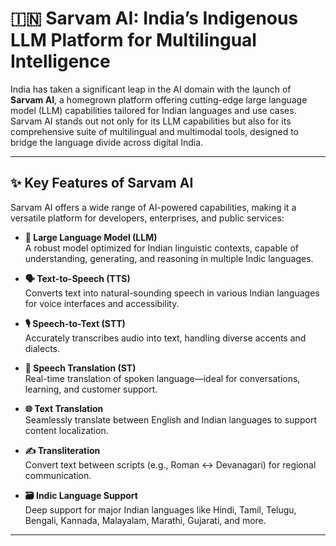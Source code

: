 # 🇮🇳 Sarvam AI: India’s Indigenous LLM Platform for Multilingual Intelligence

India has taken a significant leap in the AI domain with the launch of **Sarvam AI**, a homegrown platform offering cutting-edge large language model (LLM) capabilities tailored for Indian languages and use cases. Sarvam AI stands out not only for its LLM capabilities but also for its comprehensive suite of multilingual and multimodal tools, designed to bridge the language divide across digital India.

---

## ✨ Key Features of Sarvam AI

Sarvam AI offers a wide range of AI-powered capabilities, making it a versatile platform for developers, enterprises, and public services:

- **🧠 Large Language Model (LLM)**  
  A robust model optimized for Indian linguistic contexts, capable of understanding, generating, and reasoning in multiple Indic languages.

- **🗣️ Text-to-Speech (TTS)**  
  Converts text into natural-sounding speech in various Indian languages for voice interfaces and accessibility.

- **🎙️ Speech-to-Text (STT)**  
  Accurately transcribes audio into text, handling diverse accents and dialects.

- **🔄 Speech Translation (ST)**  
  Real-time translation of spoken language—ideal for conversations, learning, and customer support.

- **🌐 Text Translation**  
  Seamlessly translate between English and Indian languages to support content localization.

- **✍️ Transliteration**  
  Convert text between scripts (e.g., Roman ↔️ Devanagari) for regional communication.

- **🗃️ Indic Language Support**  
  Deep support for major Indian languages like Hindi, Tamil, Telugu, Bengali, Kannada, Malayalam, Marathi, Gujarati, and more.

---
